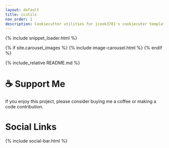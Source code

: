 ```yaml
---
layout: default
title: ccutils
nav_order: 1
description: Cookiecutter utilities for jcook3701's cookiecuter templates.
---
```




{% include snippet_loader.html %}

{% if site.carousel_images %}
	{% include image-carousel.html %}
{% endif %}


{% include_relative README.md %}


# ☕ Support Me
If you enjoy this project, please consider buying me a coffee or making a code contribution.  

# Social Links

{% include social-bar.html %}


